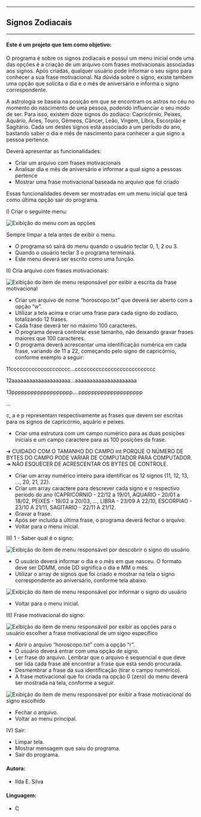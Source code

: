 --------------------------
## Signos Zodiacais
--------------------------

#### Este é um projeto que tem como objetivo:

O programa é sobre os signos zodiacais e possui um menu inicial onde uma das opções é a criação de um arquivo com frases motivacionais associadas aos signos. Após criadas, qualquer usuário pode informar o seu signo para conhecer a sua frase motivacional. Na dúvida sobre o signo, existe também uma opção que solicita o dia e o mês de aniversário e informa o signo correspondente.

A astrologia se baseia na posição em que se encontram os astros no céu no momento do nascimento de uma pessoa, podendo influenciar o seu modo de ser. Para isso, existem doze signos do zodíaco: Capricórnio, Peixes, Aquário, Áries, Touro, Gêmeos, Câncer, Leão, Virgem, Libra, Escorpião e Sagitário. Cada um destes signos está associado a um período do ano, bastando saber o dia e mês de nascimento para conhecer a que signo a pessoa pertence.


Deverá apresentar as funcionalidades: 
- Criar um arquivo com frases motivacionais
- Analisar dia e mês de aniversário e informar a qual signo a pessoas pertence
- Mostrar uma frase motivacional baseada no arquivo que foi criado

Essas funcionalidades devem ser mostradas em um menu inicial que terá como última opção sair do programa.


I) Criar o seguinte menu:

![Exibição do menu com as opções](https://raw.githubusercontent.com/ildaemanoely/Projects-C/master/Zod%C3%ADaco/menu0.png)

Sempre limpar a tela antes de exibir o menu.

- O programa só sairá do menu quando o usuário teclar 0, 1, 2 ou 3.
- Quando o usuário teclar 3 o programa terminará.
- Este menu deverá ser escrito como uma função.

II) Cria arquivo com frases motivacionais:

![Exibição do item de menu responsável por exibir a escrita da frase motivacional](https://raw.githubusercontent.com/ildaemanoely/Projects-C/master/Zod%C3%ADaco/menu01.png)

- Criar um arquivo de nome “horoscopo.txt” que deverá ser aberto com a opção “w”.
- Utilizar a tela acima e criar uma frase para cada signo do zodíaco, totalizando 12 frases.
- Cada frase deverá ter no máximo 100 caracteres.
- O programa deverá controlar esse tamanho, não deixando gravar frases maiores que 100 caracteres.
- O programa deverá acrescentar uma identificação numérica em cada frase, variando de 11 a 22, começando pelo signo de capricórnio, conforme exemplo a seguir:

11cccccccccccccccccccc...ccccccccccccccccccccccccccc

12aaaaaaaaaaaaaaaaaaaa...aaaaaaaaaaaaaaaaaaaaa

13ppppppppppppppppppp....pppppppppppppppppppp

...

c, a e p representam respectivamente as frases que devem ser escritas para os signos de capricórnio, aquário e peixes.

- Criar uma estrutura com um campo numérico para as duas posições iniciais e um campo caractere para as 100 posições da frase.

➔    CUIDADO COM O TAMANHO DO CAMPO int PORQUE O NÚMERO DE BYTES DO CAMPO PODE VARIAR  DE COMPUTADOR PARA COMPUTADOR.
➔    NÃO ESQUECER DE ACRESCENTAR OS BYTES DE CONTROLE.

- Criar um array numérico inteiro para identificar os 12 signos (11, 12, 13, …, 20, 21, 22).
-  Criar um array caractere para descrever cada signo e o respectivo período do ano (CAPRICORNIO - 22/12 a 19/01, AQUARIO     - 20/01 a 18/02, PEIXES      - 19/02 a 20/03, …, LIBRA       - 23/09 A 22/10, ESCORPIAO   - 23/10 A 21/11, SAGITARIO   - 22/11 A 21/12.
- Gravar a frase.
- Após ser incluída a última frase, o programa deverá fechar o arquivo.
- Voltar para o menu inicial.

III) 1 - Saber qual é o signo:

![Exibição do item de menu responsável por descobrir o signo do usuário](https://raw.githubusercontent.com/ildaemanoely/Projects-C/master/Zod%C3%ADaco/menu02.png)

- O usuário deverá informar o dia e o mês em que nasceu. O formato deve ser DDMM, onde DD significa o dia e MM o mês.
- Utilizar o array de signos que foi criado e mostrar na tela o signo correspondente ao aniversário, conforme tela abaixo.

![Exibição do item de menu responsável por informar o signo do usuário](https://raw.githubusercontent.com/ildaemanoely/Projects-C/master/Zod%C3%ADaco/menu03.png)

- Voltar para o menu inicial.

III) Frase motivacional do signo:

![Exibição do item de menu responsável por exibir as opções para o usuário escolher a frase motivacional de um signo específico](https://raw.githubusercontent.com/ildaemanoely/Projects-C/master/Zod%C3%ADaco/menu04.png)

- Abrir o arquivo “horoscopo.txt” com a opção “r”.
- O usuário deverá entrar com uma opção de signo.
- Ler frase do arquivo. Lembrar que o arquivo é sequencial e que deve ser lida cada frase até encontrar a frase que está sendo procurada.
- Desmembrar a frase da sua identificação (tirar o campo numérico).
- A frase motivacional que foi criada na opção 0 (zero) do menu deverá ser mostrada na tela, conforme a seguir.

![Exibição do item de menu responsável por exibir a frase motivacional do signo escolhido](https://raw.githubusercontent.com/ildaemanoely/Projects-C/master/Zod%C3%ADaco/menu05.png)

- Fechar o arquivo.
- Voltar ao menu principal.

IV) Sair:

- Limpar tela.
- Mostrar mensagem que saiu do programa.
- Sair do programa.

#### Autora:
- Ilda E. Silva

#### Linguagem:
- C













